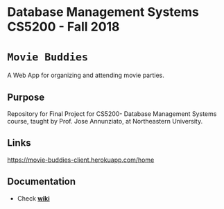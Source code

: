 # Database Management Systems CS5200 - Fall 2018

# `Movie Buddies`
A Web App for organizing and attending movie parties.



## Purpose
Repository for Final Project for CS5200- Database Management Systems course, taught by Prof. Jose Annunziato, at Northeastern University.

## Links


https://movie-buddies-client.herokuapp.com/home

## Documentation
- Check __[wiki](https://github.com/karantyagi/movieBuddies/wiki)__





